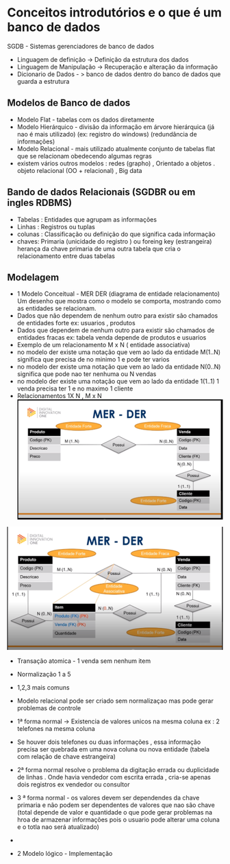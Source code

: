 # Conceitos introdutórios e o que é um banco de dados

SGDB - Sistemas gerenciadores de banco de dados 

- Linguagem de definição -> Definição da estrutura dos dados 
- Linguagem de Manipulação -> Recuperação e alteração da informação 
- Dicionario de Dados  - > banco de dados dentro do banco de dados que guarda a estrutura 

## Modelos de Banco de dados 
- Modelo Flat - tabelas com os dados diretamente 
- Modelo Hierárquico  - divisão da informação em árvore hierárquica  (já nao é mais utilizado) (ex: registro do windows) (redundância de informações) 
- Modelo Relacional - mais utilizado atualmente conjunto de tabelas flat que se relacionam obedecendo algumas regras 
- existem vários outros modelos : redes (grapho) , Orientado a objetos . objeto relacional (OO + relacional) , Big data 

## Bando de dados Relacionais (SGDBR ou em ingles RDBMS) 

- Tabelas : Entidades que agrupam as informações 
- Linhas : Registros ou tuplas 
- colunas : Classificação ou definição do que significa cada informação 
- chaves:  Primaria (unicidade do registro ) ou   foreing key (estrangeira) herança da chave primaria de uma outra tabela que cria o relacionamento entre duas tabelas 

## Modelagem 

- 1 Modelo Conceitual - MER 
DER (diagrama de entidade relacionamento) Um desenho que mostra como o modelo se comporta, mostrando como as entidades se relacionam. 
- Dados que não dependem de nenhum outro para existir são chamados de entidades forte ex: usuarios , produtos 
- Dados que dependem de nenhum outro para existir são chamados de entidades fracas  ex: tabela venda depende de produtos e usuarios 
- Exemplo de um relacionamento M x N  ( entidade associativa) 
- no modelo der existe uma notação que vem ao lado da entidade M(1..N) significa que precisa de no minimo 1 e pode ter varios 
- no modelo der existe uma notação que vem ao lado da entidade N(0..N) significa que pode nao ter nenhuma ou N vendas  
- no modelo der existe uma notação que vem ao lado da entidade 1(1..1) 1 venda precisa ter 1 e no maximo 1 cliente 
-  Relacionamentos 1X N , M x N 
![](https://github.com/luizrosalba/FundamentosdeArquiteturadeSistemas/blob/master/Capturar3.PNG?raw=true)

![](https://github.com/luizrosalba/FundamentosdeArquiteturadeSistemas/blob/master/333.PNG?raw=true)
- Transação atomica - 1 venda sem nenhum item 
- Normalização 1 a 5 
- 1,2,3 mais comuns 
- Modelo relacional pode ser criado sem normalizaçao mas pode gerar problemas de controle 
- 1ª forma normal -> Existencia de valores unicos na mesma coluna ex : 2 telefones na mesma coluna 
- Se houver dois telefones ou duas informações , essa informação precisa ser quebrada em uma nova coluna ou nova entidade (tabela com relação de chave estrangeira) 
- 2ª forma normal  resolve o problema da digitação errada ou duplicidade de linhas . Onde havia vendedor com escrita errada , cria-se apenas dois registros ex vendedor ou consultor 
- 3 ª forma normal - os valores devem ser dependendes da chave primaria e não podem ser dependentes de valores que nao são chave (total depende de valor e quantidade o que pode gerar problemas na hroa de armazenar informações pois o usuario pode alterar uma coluna e o totla nao será atualizado) 

- 




- 2 Modelo lógico - Implementação 


